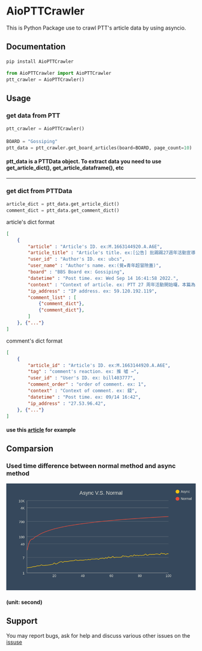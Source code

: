# AioPTTCrawler

This is Python Package use to crawl PTT's article data by using asyncio.

## Documentation

```bash
pip install AioPTTCrawler
```

```python
from AioPTTCrawler import AioPTTCrawler
ptt_crawler = AioPTTCrawler()
```

## Usage

### get data from PTT

```python
ptt_crawler = AioPTTCrawler()

BOARD = "Gossiping"
ptt_data = ptt_crawler.get_board_articles(board=BOARD, page_count=10)
```

#### ptt_data is a PTTData object. To extract data you need to use get_article_dict(), get_article_dataframe(), etc

---

### get dict from PTTData

```python
article_dict = ptt_data.get_article_dict()
comment_dict = ptt_data.get_comment_dict()
```

article's dict format

```json
[
    {
        "article" : "Article's ID. ex:M.1663144920.A.A6E",
        "article_title" : "Article's title. ex:[公告] 批踢踢27週年活動宣導公告更新",
        "user_id" : "Author's ID. ex: ubcs",
        "user_name" : "Author's name. ex:(覺★青年超冒險蓋)",
        "board" : "BBS Board ex: Gossiping",
        "datetime" : "Post time. ex: Wed Sep 14 16:41:58 2022.",
        "context" : "Context of article. ex: PTT 27 周年活動開始囉，本篇為置底宣導，詳情參閱下面資料...",
        "ip_address" : "IP address. ex: 59.120.192.119",
        "comment_list" : [
            {"comment_dict"},
            {"comment_dict"},
        ]
    }, {"..."}
]
```

comment's dict format

```json
[
    {
        "article_id" : "Article's ID. ex:M.1663144920.A.A6E",
        "tag" : "comment's reaction. ex: 推 噓 →",
        "user_id" : "User's ID. ex: bill403777",
        "comment_order" : "order of comment. ex: 1",
        "context" : "Context of comment. ex: 錢",
        "datetime" : "Post time. ex: 09/14 16:42",
        "ip_address" : "27.53.96.42",
    }, {"..."}
]
```

#### use this [article][] for example

[article]: https://www.ptt.cc/bbs/Gossiping/M.1663144920.A.A6E.html

## Comparsion

### Used time difference between normal method and async method

![time diff](/time-diff.png)

#### (unit: second)

## Support

You may report bugs, ask for help and discuss various other issues on the [issuse][]

[issuse]: https://github.com/DOUIF/aio-ptt-crawler/issues
